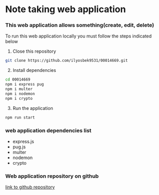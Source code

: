 # Note taking web application

### This web application allows something(create, edit, delete)

To run this web application locally you must follow the steps indicated below

1. Close this repository

```bash
git clone https://github.com/ilyosbek9531/00014669.git
```

2. Install dependencies

```bash
cd 00014669
npm i express pug
npm i multer
npm i nodemon
npm i crypto
```

3. Run the application

```bash
npm run start
```

### web application dependencies list

- express.js
- pug.js
- multer
- nodemon
- crypto

### Web application repository on github

[link to github repository](https://github.com/ilyosbek9531/00014669)
